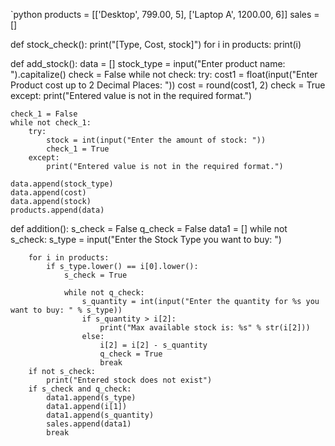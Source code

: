 `python
products = [['Desktop', 799.00, 5], ['Laptop A', 1200.00, 6]]
sales = []

def stock_check():
    print("[Type, Cost, stock]")
    for i in products:
        print(i)

def add_stock():
    data = []
    stock_type = input("Enter product name: ").capitalize()
    check = False
    while not check:
        try:
            cost1 = float(input("Enter Product cost up to 2 Decimal Places: "))
            cost = round(cost1, 2)
            check = True
        except:
            print("Entered value is not in the required format.")

    check_1 = False
    while not check_1:
        try:
            stock = int(input("Enter the amount of stock: "))
            check_1 = True
        except:
            print("Entered value is not in the required format.")

    data.append(stock_type)
    data.append(cost)
    data.append(stock)
    products.append(data)

def addition():
    s_check = False
    q_check = False
    data1 = []
    while not s_check:
        s_type = input("Enter the Stock Type you want to buy: ")

        for i in products:
            if s_type.lower() == i[0].lower():
                s_check = True

                while not q_check:
                    s_quantity = int(input("Enter the quantity for %s you want to buy: " % s_type))
                    if s_quantity > i[2]:
                        print("Max available stock is: %s" % str(i[2]))
                    else:
                        i[2] = i[2] - s_quantity
                        q_check = True
                        break
        if not s_check:
            print("Entered stock does not exist")
        if s_check and q_check:
            data1.append(s_type)
            data1.append(i[1])
            data1.append(s_quantity)
            sales.append(data1)
            break
